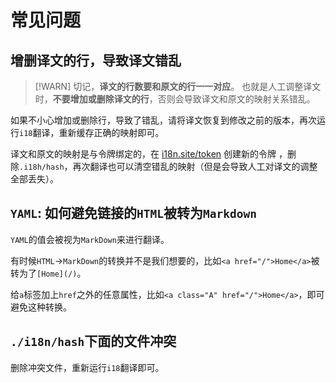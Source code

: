 # 常见问题

## 增删译文的行，导致译文错乱

> [!WARN]
> 切记，**译文的行数要和原文的行一一对应**。
> 也就是人工调整译文时，**不要增加或删除译文的行**，否则会导致译文和原文的映射关系错乱。

如果不小心增加或删除行，导致了错乱，请将译文恢复到修改之前的版本，再次运行`i18`翻译，重新缓存正确的映射即可。

译文和原文的映射是与令牌绑定的，在 [i18n.site/token](//i18n.site/token) 创建新的令牌  ，删除`.i18h/hash`，再次翻译也可以清空错乱的映射（但是会导致人工对译文的调整全部丢失）。

## `YAML`: 如何避免链接的`HTML`被转为`Markdown`

`YAML`的值会被视为`MarkDown`来进行翻译。

有时候`HTML`→`MarkDown`的转换并不是我们想要的，比如`<a href="/">Home</a>`被转为了`[Home](/)`。

给`a`标签加上`href`之外的任意属性，比如`<a class="A" href="/">Home</a>`，即可避免这种转换。

## `./i18n/hash`下面的文件冲突

删除冲突文件，重新运行`i18`翻译即可。
